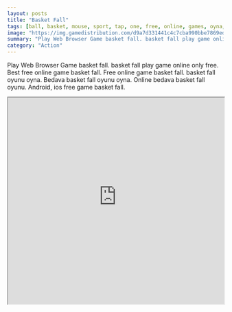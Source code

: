 ```yaml
---
layout: posts
title: "Basket Fall"
tags: [ball, basket, mouse, sport, tap, one, free, online, games, oyna, game, free, games, play, play, games]
image: "https://img.gamedistribution.com/d9a7d331441c4c7cba990bbe7869ed86.jpg"
summary: "Play Web Browser Game basket fall. basket fall play game online only free. Best free online game basket fall. Free online game basket fall. basket fall oyunu oyna. Bedava basket fall oyunu oyna. Online bedava basket fall oyunu. Android, ios free game basket fall."
category: "Action"
---
```


Play Web Browser Game basket fall. basket fall play game online only free. Best free online game basket fall. Free online game basket fall. basket fall oyunu oyna. Bedava basket fall oyunu oyna. Online bedava basket fall oyunu. Android, ios free game basket fall.

<iframe width="100%" height="480px;" src="https://html5.gamedistribution.com/d9a7d331441c4c7cba990bbe7869ed86/"></iframe>